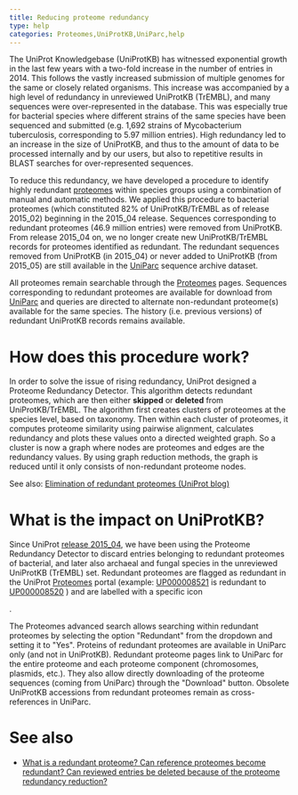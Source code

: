 ```yaml
---
title: Reducing proteome redundancy
type: help
categories: Proteomes,UniProtKB,UniParc,help
---
```


The UniProt Knowledgebase (UniProtKB) has witnessed exponential growth in the last few years with a two-fold increase in the number of entries in 2014. This follows the vastly increased submission of multiple genomes for the same or closely related organisms. This increase was accompanied by a high level of redundancy in unreviewed UniProtKB (TrEMBL), and many sequences were over-represented in the database. This was especially true for bacterial species where different strains of the same species have been sequenced and submitted (e.g. 1,692 strains of Mycobacterium tuberculosis, corresponding to 5.97 million entries). High redundancy led to an increase in the size of UniProtKB, and thus to the amount of data to be processed internally and by our users, but also to repetitive results in BLAST searches for over-represented sequences.

To reduce this redundancy, we have developed a procedure to identify highly redundant [proteomes](https://www.uniprot.org/help/proteome) within species groups using a combination of manual and automatic methods. We applied this procedure to bacterial proteomes (which constituted 82% of UniProtKB/TrEMBL as of release 2015\_02) beginning in the 2015\_04 release. Sequences corresponding to redundant proteomes (46.9 million entries) were removed from UniProtKB. From release 2015\_04 on, we no longer create new UniProtKB/TrEMBL records for proteomes identified as redundant. The redundant sequences removed from UniProtKB (in 2015\_04) or never added to UniProtKB (from 2015\_05) are still available in the [UniParc](https://www.uniprot.org/help/uniparc) sequence archive dataset.

All proteomes remain searchable through the [Proteomes](https://www.uniprot.org/proteomes) pages. Sequences corresponding to redundant proteomes are available for download from [UniParc](https://www.uniprot.org/help/uniparc) and queries are directed to alternate non-redundant proteome(s) available for the same species. The history (i.e. previous versions) of redundant UniProtKB records remains available.

# How does this procedure work?

In order to solve the issue of rising redundancy, UniProt designed a Proteome Redundancy Detector. This algorithm detects redundant proteomes, which are then either **skipped** or **deleted** from UniProtKB/TrEMBL. The algorithm first creates clusters of proteomes at the species level, based on taxonomy. Then within each cluster of proteomes, it computes proteome similarity using pairwise alignment, calculates redundancy and plots these values onto a directed weighted graph. So a cluster is now a graph where nodes are proteomes and edges are the redundancy values. By using graph reduction methods, the graph is reduced until it only consists of non-redundant proteome nodes.

See also: [Elimination of redundant proteomes (UniProt blog)](https://insideuniprot.blogspot.com/2015/05/)

# What is the impact on UniProtKB?

Since UniProt [release 2015\_04](https://www.uniprot.org/news/2015/04/01/release), we have been using the Proteome Redundancy Detector to discard entries belonging to redundant proteomes of bacterial, and later also archaeal and fungal species in the unreviewed UniProtKB (TrEMBL) set. Redundant proteomes are flagged as redundant in the UniProt [Proteomes](https://www.uniprot.org/proteomes) portal (example: [UP000008521](https://www.uniprot.org/proteomes/UP000008521) is redundant to [UP000008520](https://www.uniprot.org/proteomes/UP000008520) ) and are labelled with a specific icon

.

The Proteomes advanced search allows searching within redundant proteomes by selecting the option "Redundant" from the dropdown and setting it to "Yes". Proteins of redundant proteomes are available in UniParc only (and not in UniProtKB). Redundant proteome pages link to UniParc for the entire proteome and each proteome component (chromosomes, plasmids, etc.). They also allow directly downloading of the proteome sequences (coming from UniParc) through the "Download" button. Obsolete UniProtKB accessions from redundant proteomes remain as cross-references in UniParc.

# See also

-   [What is a redundant proteome? Can reference proteomes become redundant? Can reviewed entries be deleted because of the proteome redundancy reduction?](https://www.uniprot.org/help/proteome_redundancy_faq)
